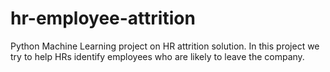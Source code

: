 # hr-employee-attrition
Python Machine Learning project on HR attrition solution. In this project we try to help HRs identify employees who are likely to leave the company. 

